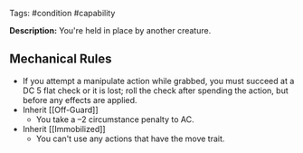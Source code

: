 Tags: #condition #capability

**Description:** You're held in place by another creature.
## Mechanical Rules

- If you attempt a manipulate action while grabbed, you must succeed at a DC 5 flat check or it is lost; roll the check after spending the action, but before any effects are applied.  
- Inherit [[Off-Guard]]
	- You take a –2 circumstance penalty to AC.  
- Inherit [[Immobilized]]
	- You can't use any actions that have the move trait.